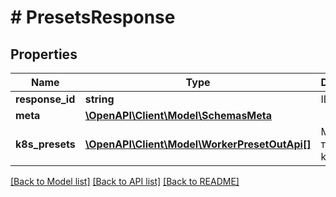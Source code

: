 # # PresetsResponse

## Properties

Name | Type | Description | Notes
------------ | ------------- | ------------- | -------------
**response_id** | **string** | ID запроса | [optional]
**meta** | [**\OpenAPI\Client\Model\SchemasMeta**](SchemasMeta.md) |  |
**k8s_presets** | [**\OpenAPI\Client\Model\WorkerPresetOutApi[]**](WorkerPresetOutApi.md) | Массив тарифов k8s |

[[Back to Model list]](../../README.md#models) [[Back to API list]](../../README.md#endpoints) [[Back to README]](../../README.md)
